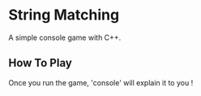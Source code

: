 # String Matching
  A simple console game with C++.

## How To Play
  Once you run the game, 'console' will explain it to you !
  
  
